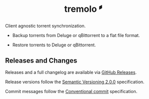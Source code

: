 # <p style="text-align: center">tremolo 𝅬</p>

Client agnostic torrent synchronization.

- Backup torrents from Deluge or qBittorrent to a flat file format.

- Restore torrents to Deluge or qBittorrent.

## Releases and Changes

Releases and a full changelog are available via [GitHub Releases](https://github.com/RogueOneEcho/tremolo/releases).

Release versions follow the [Semantic Versioning 2.0.0](https://semver.org/spec/v2.0.0.html) specification.

Commit messages follow the [Conventional commit](https://www.conventionalcommits.org/en/v1.0.0/) specification.
